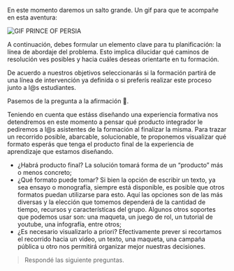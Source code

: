 En este momento daremos un salto grande. Un gif para que te acompañe en esta aventura:

<img src="https://media.giphy.com/media/NfzaPhEkofpPW/giphy.gif" alt="GIF PRINCE OF PERSIA" width="auto" height="auto">

A continuación, debes formular un elemento clave para tu planificación: la línea de abordaje del problema. Esto implica dilucidar qué caminos de resolución ves posibles y hacia cuáles deseas orientarte en tu formación.

De acuerdo a nuestros objetivos seleccionarás si la formación partirá de una línea de intervención ya definida o si preferís realizar este proceso junto a l@s estudiantes.

Pasemos de la pregunta a la afirmación :muscle:.

Teniendo en cuenta que estáss diseñando una experiencia formativa nos detendremos en este momento a pensar qué producto integrador le pediremos a l@s asistentes de la formación al finalizar la misma. Para trazar un recorrido posible, abarcable, solucionable, te proponemos visualizar qué formato esperás que tenga el producto final de la experiencia de aprendizaje que estamos diseñando. 

* ¿Habrá producto final? La solución tomará forma de un “producto” más o menos concreto;
* ¿Qué formato puede tomar?  Si bien la opción de escribir un texto, ya sea ensayo o monografía, siempre está disponible, es posible que otros formatos puedan utilizarse para esto. Aquí las opciones son de las más diversas y la elección que tomemos dependerá de la cantidad de tiempo, recursos y características del grupo. Algunos otros soportes que podemos usar son: una maqueta, un juego de rol, un tutorial de youtube, una infografía, entre otros;
* ¿Es necesario visualizarlo a priori? Efectivamente prever si recortamos el recorrido hacia un video, un texto, una maqueta, una campaña pública u otro nos permitirá organizar mejor nuestras decisiones.


> Respondé las siguiente preguntas.
